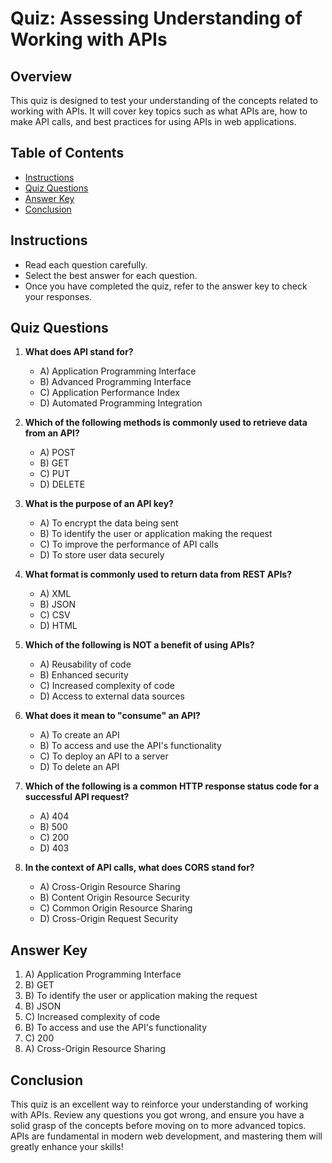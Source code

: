 # Quiz: Assessing Understanding of Working with APIs

## Overview

This quiz is designed to test your understanding of the concepts related to working with APIs. It will cover key topics such as what APIs are, how to make API calls, and best practices for using APIs in web applications. 

## Table of Contents

- [Instructions](#instructions)
- [Quiz Questions](#quiz-questions)
- [Answer Key](#answer-key)
- [Conclusion](#conclusion)

## Instructions

- Read each question carefully.
- Select the best answer for each question.
- Once you have completed the quiz, refer to the answer key to check your responses.

## Quiz Questions

1. **What does API stand for?**
   - A) Application Programming Interface
   - B) Advanced Programming Interface
   - C) Application Performance Index
   - D) Automated Programming Integration

2. **Which of the following methods is commonly used to retrieve data from an API?**
   - A) POST
   - B) GET
   - C) PUT
   - D) DELETE

3. **What is the purpose of an API key?**
   - A) To encrypt the data being sent
   - B) To identify the user or application making the request
   - C) To improve the performance of API calls
   - D) To store user data securely

4. **What format is commonly used to return data from REST APIs?**
   - A) XML
   - B) JSON
   - C) CSV
   - D) HTML

5. **Which of the following is NOT a benefit of using APIs?**
   - A) Reusability of code
   - B) Enhanced security
   - C) Increased complexity of code
   - D) Access to external data sources

6. **What does it mean to "consume" an API?**
   - A) To create an API
   - B) To access and use the API's functionality
   - C) To deploy an API to a server
   - D) To delete an API

7. **Which of the following is a common HTTP response status code for a successful API request?**
   - A) 404
   - B) 500
   - C) 200
   - D) 403

8. **In the context of API calls, what does CORS stand for?**
   - A) Cross-Origin Resource Sharing
   - B) Content Origin Resource Security
   - C) Common Origin Resource Sharing
   - D) Cross-Origin Request Security

## Answer Key

1. A) Application Programming Interface
2. B) GET
3. B) To identify the user or application making the request
4. B) JSON
5. C) Increased complexity of code
6. B) To access and use the API's functionality
7. C) 200
8. A) Cross-Origin Resource Sharing

## Conclusion

This quiz is an excellent way to reinforce your understanding of working with APIs. Review any questions you got wrong, and ensure you have a solid grasp of the concepts before moving on to more advanced topics. APIs are fundamental in modern web development, and mastering them will greatly enhance your skills!

